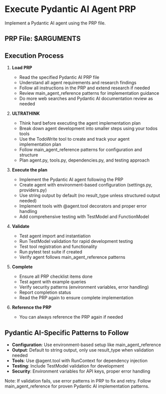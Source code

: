 # Execute Pydantic AI Agent PRP

Implement a Pydantic AI agent using the PRP file.

## PRP File: $ARGUMENTS

## Execution Process

1. **Load PRP**
   - Read the specified Pydantic AI PRP file
   - Understand all agent requirements and research findings
   - Follow all instructions in the PRP and extend research if needed
   - Review main_agent_reference patterns for implementation guidance
   - Do more web searches and Pydantic AI documentation review as needed

2. **ULTRATHINK**
   - Think hard before executing the agent implementation plan
   - Break down agent development into smaller steps using your todos tools  
   - Use the TodoWrite tool to create and track your agent implementation plan
   - Follow main_agent_reference patterns for configuration and structure
   - Plan agent.py, tools.py, dependencies.py, and testing approach

3. **Execute the plan**
   - Implement the Pydantic AI agent following the PRP
   - Create agent with environment-based configuration (settings.py, providers.py)
   - Use string output by default (no result_type unless structured output needed)
   - Implement tools with @agent.tool decorators and proper error handling
   - Add comprehensive testing with TestModel and FunctionModel

4. **Validate**
   - Test agent import and instantiation
   - Run TestModel validation for rapid development testing
   - Test tool registration and functionality
   - Run pytest test suite if created
   - Verify agent follows main_agent_reference patterns

5. **Complete**
   - Ensure all PRP checklist items done
   - Test agent with example queries
   - Verify security patterns (environment variables, error handling)
   - Report completion status
   - Read the PRP again to ensure complete implementation

6. **Reference the PRP**
   - You can always reference the PRP again if needed

## Pydantic AI-Specific Patterns to Follow

- **Configuration**: Use environment-based setup like main_agent_reference  
- **Output**: Default to string output, only use result_type when validation needed
- **Tools**: Use @agent.tool with RunContext for dependency injection
- **Testing**: Include TestModel validation for development
- **Security**: Environment variables for API keys, proper error handling

Note: If validation fails, use error patterns in PRP to fix and retry. Follow main_agent_reference for proven Pydantic AI implementation patterns.